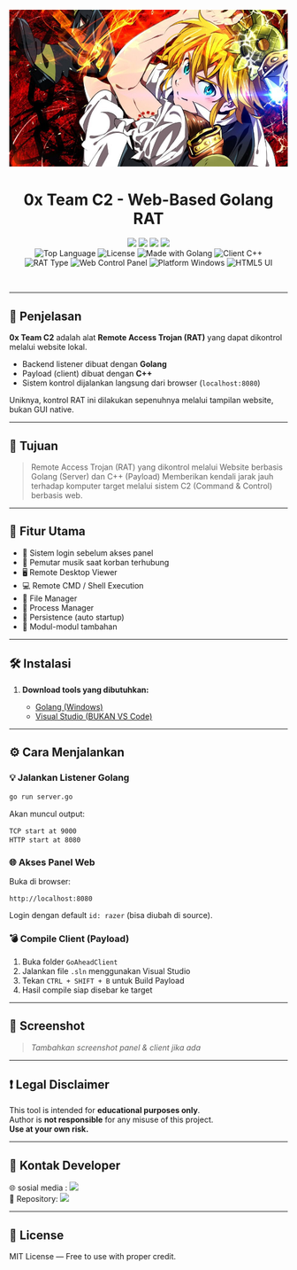 <p align="center"><img src="https://github.com/ViewTechOrg/Server/blob/main/ratC2/photo_2025-08-03_20-54-40.jpg" width=600></p>
<p><h1 align="center">0x Team C2 - Web-Based Golang RAT</h1>
  <p align="center">
    <img src="https://img.shields.io/github/stars/ViewTechOrg/0xTeam-C2-WebBased---Golang?style=flat-square&logo=github">
    <img src="https://img.shields.io/github/forks/ViewTechOrg/0xTeam-C2-WebBased---Golang?style=flat-square&logo=gojek">
    <img src="https://img.shields.io/github/issues/ViewTechOrg/0xTeam-C2-WebBased---Golang?style=flat-square&logo=googledocs">
    <img src="https://img.shields.io/github/last-commit/ViewTechOrg/0xTeam-C2-WebBased---Golang?style=flat-square&logo=clockify"><br>
    <img src="https://img.shields.io/github/languages/top/ViewTechOrg/0xTeam-C2-WebBased---Golang?style=flat-square&logo=go" alt="Top Language">
    <img src="https://img.shields.io/github/license/ViewTechOrg/0xTeam-C2-WebBased---Golang?style=flat-square&logo=open-source-initiative" alt="License">
    <img src="https://img.shields.io/badge/Made%20With-Golang-blue?style=flat-square&logo=go" alt="Made with Golang">
    <img src="https://img.shields.io/badge/Client-C++-informational?style=flat-square&logo=c%2B%2B" alt="Client C++"><br>
    <img src="https://img.shields.io/badge/Type-RAT-critical?style=flat-square&logo=virustotal" alt="RAT Type">
    <img src="https://img.shields.io/badge/Control-Web%20Panel-success?style=flat-square&logo=googlechrome" alt="Web Control Panel">
    <img src="https://img.shields.io/badge/Platform-Windows-lightgrey?style=flat-square&logo=windows" alt="Platform Windows">
    <img src="https://img.shields.io/badge/UI-HTML5-orange?style=flat-square&logo=html5" alt="HTML5 UI">
  </p><br>

---

## 📖 Penjelasan

**0x Team C2** adalah alat **Remote Access Trojan (RAT)** yang dapat dikontrol melalui website lokal.  
- Backend listener dibuat dengan **Golang**  
- Payload (client) dibuat dengan **C++**  
- Sistem kontrol dijalankan langsung dari browser (`localhost:8080`)

Uniknya, kontrol RAT ini dilakukan sepenuhnya melalui tampilan website, bukan GUI native.

---

## 🎯 Tujuan
> Remote Access Trojan (RAT) yang dikontrol melalui Website berbasis Golang (Server) dan C++ (Payload)
>    Memberikan kendali jarak jauh terhadap komputer target melalui sistem C2 (Command & Control) berbasis web.

---

## 🚀 Fitur Utama

- 🔐 Sistem login sebelum akses panel
- 🎵 Pemutar musik saat korban terhubung
- 🖥️ Remote Desktop Viewer
- 💻 Remote CMD / Shell Execution
- 📂 File Manager
- 🧠 Process Manager
- 🔁 Persistence (auto startup)
- 🧩 Modul-modul tambahan

---

## 🛠️ Instalasi

1. **Download tools yang dibutuhkan:**

   - [Golang (Windows)](https://go.dev/dl/)
   - [Visual Studio (BUKAN VS Code)](https://visualstudio.microsoft.com/downloads/)

---

## ⚙️ Cara Menjalankan

### 💡 Jalankan Listener Golang

```bash
go run server.go
```

Akan muncul output:
```
TCP start at 9000
HTTP start at 8080
```

### 🌐 Akses Panel Web

Buka di browser:
```
http://localhost:8080
```

Login dengan default `id: razer` (bisa diubah di source).

### 💣 Compile Client (Payload)

1. Buka folder `GoAheadClient`
2. Jalankan file `.sln` menggunakan Visual Studio
3. Tekan `CTRL + SHIFT + B` untuk Build Payload
4. Hasil compile siap disebar ke target

---

## 🧪 Screenshot

> *Tambahkan screenshot panel & client jika ada*

---

## ❗ Legal Disclaimer

This tool is intended for **educational purposes only**.  
Author is **not responsible** for any misuse of this project.  
**Use at your own risk.**

---

## 🙋 Kontak Developer

🌐 sosial media : <a href="https://www.tiktok.com/@jack.kd84?_t=ZS-8yZRU7tE9FX&_r=1"><img src="https://img.shields.io/badge/tiktok%20-jackKD%20-blue?logo=tiktok"></a><br>
📂 Repository: <a href="https://github.com/ViewTechOrg/0xTeam-C2-WebBased---Golang"><img src="https://img.shields.io/badge/Golang-C2WebBased-blue?logo=goland"></a>

---

## 📄 License

MIT License — Free to use with proper credit.
